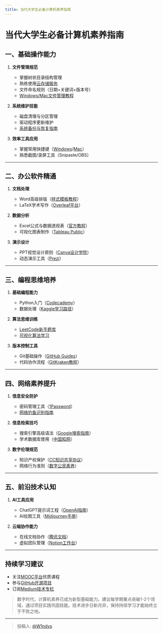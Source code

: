 ```yaml
---
title: 当代大学生必备计算机素养指南
---
```


# 当代大学生必备计算机素养指南

## 一、基础操作能力
1. **文件管理规范**
   - 掌握树状目录结构管理
   - 熟练使用[云存储服务](https://www.google.com/drive/)
   - 文件命名规则（日期+关键词+版本号）
   - [Windows/Mac文件管理教程](https://edu.gcfglobal.org/)

2. **系统维护技能**
   - 磁盘清理与分区管理
   - 驱动程序更新维护
   - [系统备份与恢复指南](https://support.microsoft.com/)

3. **效率工具应用**
   - 掌握常用快捷键（[Windows](https://support.microsoft.com/)/[Mac](https://support.apple.com/)）
   - 熟悉截图/录屏工具（Snipaste/OBS）

---

## 二、办公软件精通
1. **文档处理**
   - Word高级排版（[样式模板教程](https://support.microsoft.com/learn/word)）
   - LaTeX学术写作（[Overleaf平台](https://www.overleaf.com/)）

2. **数据分析**
   - Excel公式与数据透视表（[官方教程](https://support.microsoft.com/learn/excel)）
   - 可视化图表制作（[Tableau Public](https://public.tableau.com/)）

3. **演示设计**
   - PPT视觉设计原则（[Canva设计学院](https://www.canva.com/learn/)）
   - 动态演示工具（[Prezi](https://prezi.com/)）

---

## 三、编程思维培养
1. **基础编程能力**
   - Python入门（[Codecademy](https://www.codecademy.com/)）
   - 数据处理（[Kaggle学习路径](https://www.kaggle.com/learn)）

2. **算法思维训练**
   - [LeetCode新手题库](https://leetcode.com/)
   - [可视化算法学习](https://visualgo.net/)

3. **版本控制工具**
   - Git基础操作（[GitHub Guides](https://guides.github.com/)）
   - 代码协作流程（[GitKraken教程](https://www.gitkraken.com/learn)）

---

## 四、网络素养提升
1. **信息安全防护**
   - 密码管理工具（[1Password](https://1password.com/)）
   - [网络钓鱼识别指南](https://www.kaspersky.com.cn/)

2. **信息检索技巧**
   - 搜索引擎高级语法（[Google搜索指南](https://support.google.com/)）
   - 学术数据库使用（[中国知网](https://www.cnki.net/)）

3. **数字伦理规范**
   - 知识产权保护（[CC知识共享协议](https://creativecommons.org/)）
   - 网络行为准则（[数字公民素养](https://www.digcit.org/)）

---

## 五、前沿技术认知
1. **AI工具应用**
   - ChatGPT提示词工程（[OpenAI指南](https://openai.com/)）
   - AI绘图工具（[Midjourney手册](https://docs.midjourney.com/)）

2. **云端协作能力**
   - 在线文档协作（[腾讯文档](https://docs.qq.com/)）
   - 虚拟团队管理（[Notion工作台](https://www.notion.so/)）

---

## 持续学习建议
- 关注[MOOC平台](https://www.coursera.org/)优质课程
- 参与[GitHub开源项目](https://github.com/)
- 订阅[Medium技术专栏](https://medium.com/)

> 数字时代，计算机素养已成为新型基础能力。建议每学期重点突破1-2个领域，通过项目实践巩固技能。技术进步日新月异，保持持续学习才能始终立于不败之地。

---

> 投稿人: [@W1ndys](https://github.com/W1ndys)
